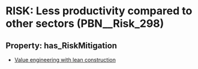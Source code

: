 # RISK: __Less productivity compared to other sectors__ (PBN__Risk_298)

## Property: has_RiskMitigation

* [Value engineering with lean construction](PBN__RiskMitigation_369)

